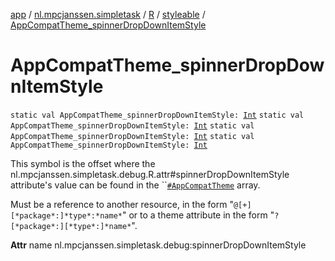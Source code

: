 [app](../../../index.md) / [nl.mpcjanssen.simpletask](../../index.md) / [R](../index.md) / [styleable](index.md) / [AppCompatTheme_spinnerDropDownItemStyle](.)

# AppCompatTheme_spinnerDropDownItemStyle

`static val AppCompatTheme_spinnerDropDownItemStyle: `[`Int`](https://kotlinlang.org/api/latest/jvm/stdlib/kotlin/-int/index.html)
`static val AppCompatTheme_spinnerDropDownItemStyle: `[`Int`](https://kotlinlang.org/api/latest/jvm/stdlib/kotlin/-int/index.html)
`static val AppCompatTheme_spinnerDropDownItemStyle: `[`Int`](https://kotlinlang.org/api/latest/jvm/stdlib/kotlin/-int/index.html)
`static val AppCompatTheme_spinnerDropDownItemStyle: `[`Int`](https://kotlinlang.org/api/latest/jvm/stdlib/kotlin/-int/index.html)

This symbol is the offset where the nl.mpcjanssen.simpletask.debug.R.attr#spinnerDropDownItemStyle attribute's value can be found in the ``[`#AppCompatTheme`](-app-compat-theme.md) array.

Must be a reference to another resource, in the form "`@[+][*package*:]*type*:*name*`" or to a theme attribute in the form "`?[*package*:][*type*:]*name*`".

**Attr**
name nl.mpcjanssen.simpletask.debug:spinnerDropDownItemStyle

